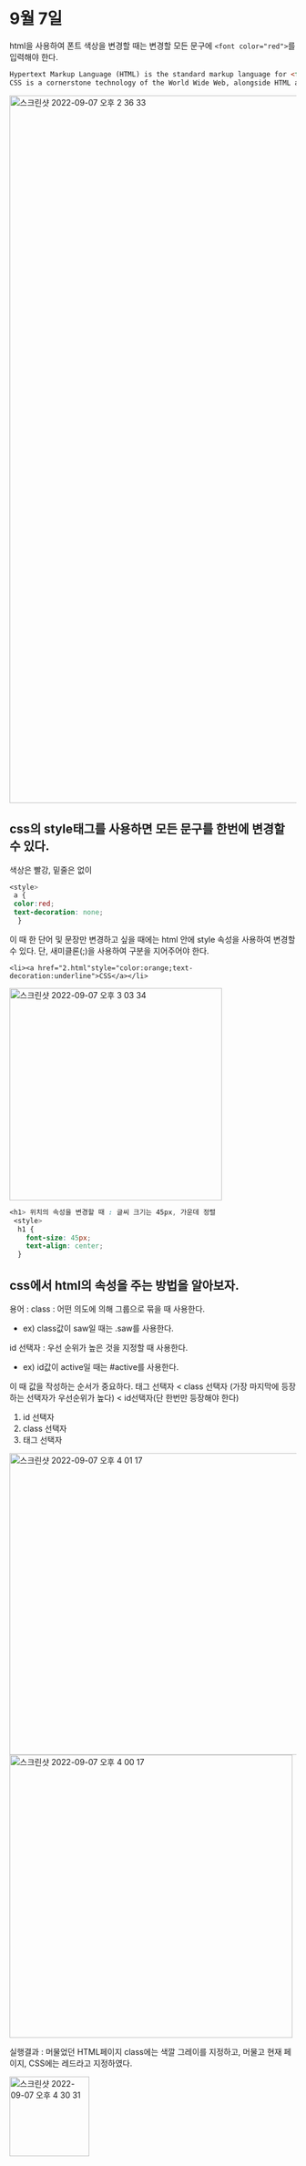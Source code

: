 # 9월 7일

html을 사용하여 폰트 색상을 변경할 때는 변경할 모든 문구에 ```<font color="red">```를 입력해야 한다. 
```html
Hypertext Markup Language (HTML) is the standard markup language for <font color="red">creating</font> web pages.
CSS is a cornerstone technology of the World Wide Web, alongside HTML and <font color="red">JavaScript</font>.
```
<img width="1243" alt="스크린샷 2022-09-07 오후 2 36 33" src="https://user-images.githubusercontent.com/108469115/188796939-7b976b04-7ae9-41e8-ab49-aa46c5cb4acb.png">

## css의 style태그를 사용하면 모든 문구를 한번에 변경할 수 있다. 

색상은 빨강, 밑줄은 없이
```css
<style>
 a {
 color:red;
 text-decoration: none;
  }
 ```
 이 때 한 단어 및 문장만 변경하고 싶을 때에는 html 안에 style 속성을 사용하여 변경할 수 있다. 
 단, 새미클론(;)을 사용하여 구분을 지어주어야 한다. 
 ```
 <li><a href="2.html"style="color:orange;text-decoration:underline">CSS</a></li>
 ```
<img width="373" alt="스크린샷 2022-09-07 오후 3 03 34" src="https://user-images.githubusercontent.com/108469115/188800570-36cc2109-2088-44cf-8004-7b52ac717dfa.png">

```css
<h1> 위치의 속성을 변경할 때 : 글씨 크기는 45px, 가운데 정렬
 <style>
  h1 {
    font-size: 45px;
    text-align: center;
  }
  ```
  
 ## css에서 html의 속성을 주는 방법을 알아보자.
 용어 : 
 class : 어떤 의도에 의해 그룹으로 묶을 때 사용한다.  
  - ex) class값이 saw일 때는 .saw를 사용한다.
  
 id 선택자 : 우선 순위가 높은 것을 지정할 때 사용한다.
  - ex) id값이 active일 때는 #active를 사용한다. 
 
 이 때 값을 작성하는 순서가 중요하다. 
 태그 선택자 < class 선택자 (가장 마지막에 등장하는 선택자가 우선순위가 높다) < id선택자(단 한번만 등장해야 한다)
  1. id 선택자
  2. class 선택자
  3. 태그 선택자 
 <img width="530" alt="스크린샷 2022-09-07 오후 4 01 17" src="https://user-images.githubusercontent.com/108469115/188810938-dbe42146-b883-4277-a878-304d90dc0027.png">
  <img width="497" alt="스크린샷 2022-09-07 오후 4 00 17" src="https://user-images.githubusercontent.com/108469115/188810606-5ef9faeb-6b7b-4d5d-ba85-b9c7f3690052.png">
  
  실행결과 : 머물었던 HTML페이지 class에는 색깔 그레이를 지정하고, 머물고 현재 페이지, CSS에는 레드라고 지정하였다. 
 
 <img width="140" alt="스크린샷 2022-09-07 오후 4 30 31" src="https://user-images.githubusercontent.com/108469115/188816589-87a281e0-e719-490e-87f2-1e1b724e5e4b.png">


  

